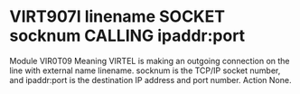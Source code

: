 # VIRT907I linename SOCKET socknum CALLING ipaddr:port
Module
    VIR0T09
Meaning
    VIRTEL is making an outgoing connection on the line with external name linename. socknum is the TCP/IP socket number, and ipaddr:port is the destination IP address and port number.
Action
    None.
